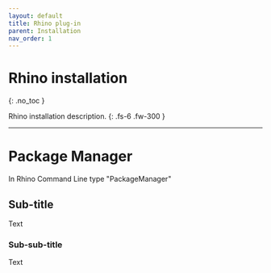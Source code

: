 ```yaml
---
layout: default
title: Rhino plug-in
parent: Installation
nav_order: 1
---
```


# Rhino installation
{: .no_toc }

Rhino installation description.
{: .fs-6 .fw-300 }

---

# Package Manager

In Rhino Command Line type "PackageManager"

## Sub-title
Text

### Sub-sub-title
Text
